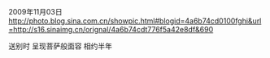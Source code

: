 2009年11月03日
http://photo.blog.sina.com.cn/showpic.html#blogid=4a6b74cd0100fghi&url=http://s16.sinaimg.cn/orignal/4a6b74cdt776f5a42e8df&690
 
送别时
呈现菩萨般面容
相约半年
 
